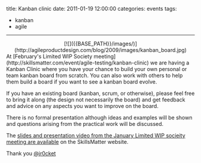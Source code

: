 title: Kanban clinic
date: 2011-01-19 12:00:00
categories: events
tags: 
- kanban
- agile
---

<div class="separator" style="clear: both; text-align: center;">[![]({{BASE_PATH}}/images/)](http://agileproductdesign.com/blog/2009/images/kanban_board.jpg)</div>At [February's Limited WIP Society meeting](http://skillsmatter.com/event/agile-testing/kanban-clinic) we are having a Kanban Clinic where you have your chance to build your own personal or team kanban board from scratch. You can also work with others to help them build a board if you want to see a kanban board evolve.

If you have an existing board (kanban, scrum, or otherwise), please feel free to bring it along (the design not necessarily the board) and get feedback and advice on any aspects you want to improve on the board.

There is no formal presentation although ideas and examples will be shown and questions arising from the practical work will be discussed.

The [slides and presentation video from the January Limited WIP socieity meeting are available](http://skillsmatter.com/podcast/agile-scrum/personal-kanban-workshop) on the SkillsMatter website.

Thank you
[@jr0cket](https://twitter.com/jr0cket)
